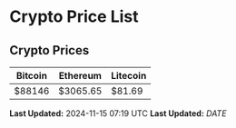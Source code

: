 # Crypto Price List

## Crypto Prices
| Bitcoin | Ethereum | Litecoin |
| ------- | -------- | -------- |
| $88146 | $3065.65 | $81.69 |
**Last Updated:** 2024-11-15 07:19 UTC
**Last Updated:** $DATE$
